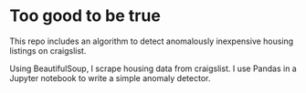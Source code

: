 # Too good to be true

This repo includes an algorithm to detect anomalously inexpensive housing listings on craigslist.

Using BeautifulSoup, I scrape housing data from craigslist.
I use Pandas in a Jupyter notebook to write a simple anomaly detector.
